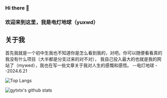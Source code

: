 ### Hi there 👋  
### 欢迎来到这里，我是电灯地球（yuxwd）


## 关于我
  首先我就是一个初中生我也不知道你是怎么看到我的，对吧。你可以随便看看真的我没有什么项目（大半都是分支过来的对不对），
我自己投入最大的也就是我的网站了（mywed），我也在写一些文章关于我对人生的感慨和感悟。
--电灯地球
--2024.6.21

![Top Langs](https://github-readme-stats.vercel.app/api/top-langs/?username=gytxtx&layout=compact)

![gytxtx's github stats](https://github-readme-stats.vercel.app/api?username=gytxtx&count_private=true&show_icons=true&count_private=true)



<!--
**yuxwd/yuxwd** is a ✨ _special_ ✨ repository because its `README.md` (this file) appears on your GitHub profile.

Here are some ideas to get you started:

- 🔭 I’m currently working on ...
- 🌱 I’m currently learning ...
- 👯 I’m looking to collaborate on ...
- 🤔 I’m looking for help with ...
- 💬 Ask me about ...
- 📫 How to reach me: ...
- 😄 Pronouns: ...
- ⚡ Fun fact: ...
-->
